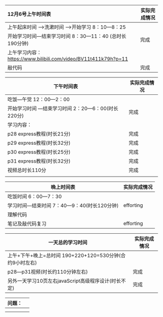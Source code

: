 | 12月6号上午时间表                                            | 实际完成情况 |
| :----------------------------------------------------------- | ------------ |
| 上午起床时间 —>洗漱时间 —>开始学习         8：10—8：25       |              |
| 开始学习时间—结束学习时间                           8：30—11：40 (总时长190分钟) | 完成         |
| 上午学习内容：https://www.bilibili.com/video/BV11t411k79h?p=11 |              |
| 敲代码                                                       | 完成         |



| 下午时间表                                                 | 实际完成情况 |
| ---------------------------------------------------------- | ------------ |
| 吃饭—午觉   12：00—2：00                                   |              |
| 开始学习时间 —结束学习时间          2：20—6：00(时长220分) | 完成         |
| 学习内容：                                                 |              |
| p28  express教程(时长21分)                                 | 完成         |
| p29  express教程(时长32分)                                 | 完成         |
| p30  express教程(时长25分)                                 | 完成         |
| p31  express教程(时长32分)                                 | 完成         |
| 视频总时长110分                                            | 完成         |
|                                                            |              |



| 晚上时间表                                        | 实际完成情况 |
| ------------------------------------------------- | ------------ |
| 吃饭时间         6：00—7：30                      |              |
| 学习时间—结束时间        7：40—9：40(时长120分钟) | efforting    |
| 理解代码                                          |              |
| 笔记及敲代码复习                                  | efforting    |



| 一天总的学习时间                                             | 实际完成情况 |
| ------------------------------------------------------------ | ------------ |
| 上午+下午+晚上=总时间                190+220+120=530分钟(合约9小时左右) |              |
| p28—p31视频(时长约110分钟左右)                               | 完成         |
| 另外一天学习10页左右javaScript高级程序设计(时长不定)         | 完成         |




| 问题： |      |
| ------ | ---- |
|        |      |
|        |      |

